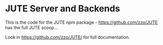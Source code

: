 JUTE Server and Backends
========================

This is the code for the JUTE npm package - https://github.com/zzo/JUTE has the full JUTE scoop...

Look in https://github.com/zzo/JUTE/ for full documentation.
